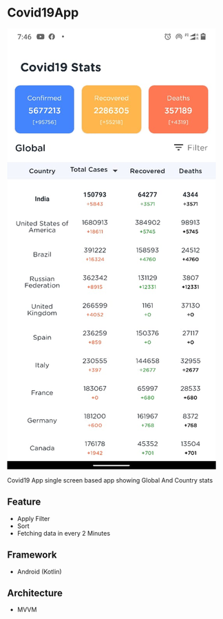 # Covid19App

![](screenshot.jpeg)

Covid19 App single screen based app showing Global And Country stats


## Feature
 - Apply Filter
 - Sort 
 - Fetching data in every 2 Minutes

## Framework
 - Android (Kotlin)

## Architecture  
 - MVVM

